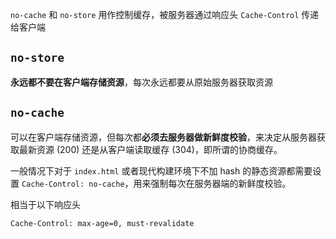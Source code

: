 `no-cache` 和 `no-store` 用作控制缓存，被服务器通过响应头 `Cache-Control` 传递给客户端

## `no-store`

**永远都不要在客户端存储资源**，每次永远都要从原始服务器获取资源

## `no-cache`

可以在客户端存储资源，但每次都**必须去服务器做新鲜度校验**，来决定从服务器获取最新资源 (200) 还是从客户端读取缓存 (304)，即所谓的协商缓存。

一般情况下对于 `index.html` 或者现代构建环境下不加 hash 的静态资源都需要设置 `Cache-Control: no-cache`，用来强制每次在服务器端的新鲜度校验。

相当于以下响应头

```http
Cache-Control: max-age=0, must-revalidate
```